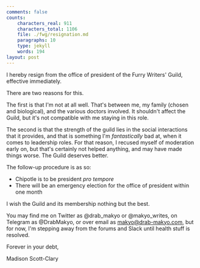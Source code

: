 ```yaml
---
comments: false
counts:
    characters_real: 911
    characters_total: 1106
    file: ./fwg/resignation.md
    paragraphs: 10
    type: jekyll
    words: 194
layout: post
---
```


I hereby resign from the office of president of the Furry Writers' Guild, effective immediately.

There are two reasons for this.

The first is that I'm not at all well. That's between me, my family (chosen and biological), and the various doctors involved. It shouldn't affect the Guild, but it's not compatible with me staying in this role.

The second is that the strength of the guild lies in the social interactions that it provides, and that is something I'm *fantastically* bad at, when it comes to leadership roles. For that reason, I recused myself of moderation early on, but that's certainly not helped anything, and may have made things worse. The Guild deserves better.

The follow-up procedure is as so:

* Chipotle is to be president *pro tempore*
* There will be an emergency election for the office of president within one month

I wish the Guild and its membership nothing but the best.

You may find me on Twitter as @drab_makyo or @makyo_writes, on Telegram as @DrabMakyo, or over email as makyo@drab-makyo.com, but for now, I'm stepping away from the forums and Slack until health stuff is resolved.

Forever in your debt,

Madison Scott-Clary
